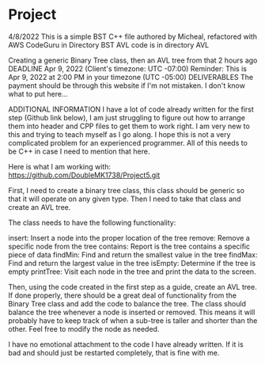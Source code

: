 # Project
4/8/2022
This is a simple BST C++ file authored by Micheal, refactored with AWS CodeGuru in Directory BST
AVL code is in directory AVL

Creating a generic Binary Tree class, then an AVL tree from that
2 hours ago
DEADLINE
Apr 9, 2022 (Client's timezone: UTC -07:00)
Reminder: This is Apr 9, 2022 at 2:00 PM in your timezone (UTC -05:00)
DELIVERABLES
The payment should be through this website if I'm not mistaken. I don't know what to put here...

ADDITIONAL INFORMATION
I have a lot of code already written for the first step (Github link below), I am just struggling to figure out how to arrange them into header and CPP files to get them to work right. I am very new to this and trying to teach myself as I go along. I hope this is not a very complicated problem for an experienced programmer. All of this needs to be C++ in case I need to mention that here.

Here is what I am working with:
https://github.com/DoubleMK1738/Project5.git

First, I need to create a binary tree class, this class should be generic so that it will operate on any given type. Then I need to take that class and create an AVL tree.

The class needs to have the following functionality:

insert: Insert a node into the proper location of the tree
remove: Remove a specific node from the tree
contains: Report is the tree contains a specific piece of data
findMin: Find and return the smallest value in the tree
findMax: Find and return the largest value in the tree
isEmpty: Determine if the tree is empty
printTree: Visit each node in the tree and print the data to the screen.

Then, using the code created in the first step as a guide, create an AVL tree. If done properly, there should be a great deal of functionality from the Binary Tree class and add the code to balance the tree. The class should balance the tree whenever a node is inserted or removed. This means it will probably have to keep track of when a sub-tree is taller and shorter than the other. Feel free to modify the node as needed.

I have no emotional attachment to the code I have already written. If it is bad and should just be restarted completely, that is fine with me.
